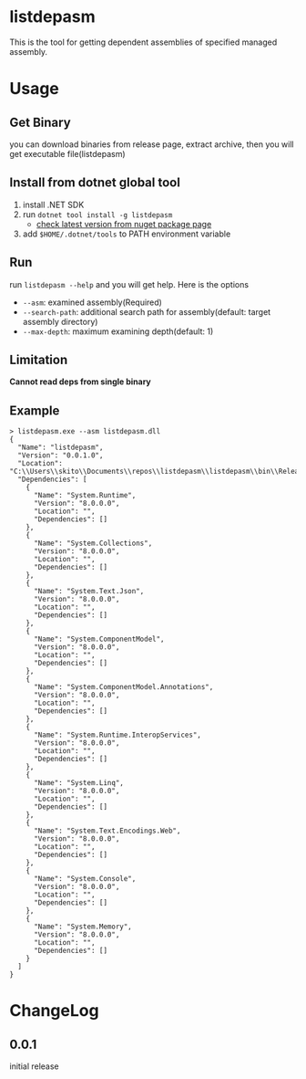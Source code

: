 # listdepasm

This is the tool for getting dependent assemblies of specified managed assembly.

# Usage

## Get Binary

you can download binaries from release page, extract archive, then you will get executable file(listdepasm)

## Install from dotnet global tool

1. install .NET SDK
2. run `dotnet tool install -g listdepasm`
    * [check latest version from nuget package page](https://www.nuget.org/packages/listdepasm/)
4. add `$HOME/.dotnet/tools` to PATH environment variable

## Run

run `listdepasm --help` and you will get help.
Here is the options

* `--asm`: examined assembly(Required)
* `--search-path`: additional search path for assembly(default: target assembly directory)
* `--max-depth`: maximum examining depth(default: 1)

## Limitation

**Cannot read deps from single binary**

## Example

```
> listdepasm.exe --asm listdepasm.dll
{
  "Name": "listdepasm",
  "Version": "0.0.1.0",
  "Location": "C:\\Users\\skito\\Documents\\repos\\listdepasm\\listdepasm\\bin\\Release\\net8.0",
  "Dependencies": [
    {
      "Name": "System.Runtime",
      "Version": "8.0.0.0",
      "Location": "",
      "Dependencies": []
    },
    {
      "Name": "System.Collections",
      "Version": "8.0.0.0",
      "Location": "",
      "Dependencies": []
    },
    {
      "Name": "System.Text.Json",
      "Version": "8.0.0.0",
      "Location": "",
      "Dependencies": []
    },
    {
      "Name": "System.ComponentModel",
      "Version": "8.0.0.0",
      "Location": "",
      "Dependencies": []
    },
    {
      "Name": "System.ComponentModel.Annotations",
      "Version": "8.0.0.0",
      "Location": "",
      "Dependencies": []
    },
    {
      "Name": "System.Runtime.InteropServices",
      "Version": "8.0.0.0",
      "Location": "",
      "Dependencies": []
    },
    {
      "Name": "System.Linq",
      "Version": "8.0.0.0",
      "Location": "",
      "Dependencies": []
    },
    {
      "Name": "System.Text.Encodings.Web",
      "Version": "8.0.0.0",
      "Location": "",
      "Dependencies": []
    },
    {
      "Name": "System.Console",
      "Version": "8.0.0.0",
      "Location": "",
      "Dependencies": []
    },
    {
      "Name": "System.Memory",
      "Version": "8.0.0.0",
      "Location": "",
      "Dependencies": []
    }
  ]
}
```

# ChangeLog

## 0.0.1

initial release
